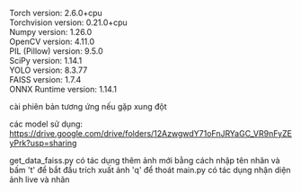 Torch version: 2.6.0+cpu  
Torchvision version: 0.21.0+cpu  
Numpy version: 1.26.0  
OpenCV version: 4.11.0  
PIL (Pillow) version: 9.5.0  
SciPy version: 1.14.1  
YOLO version: 8.3.77  
FAISS version: 1.7.4  
ONNX Runtime version: 1.14.1   

cài phiên bản tương ứng nếu gặp xung đột  

các model sử dụng: https://drive.google.com/drive/folders/12AzwgwdY71oFnJRYaGC_VR9nFyZEyPrk?usp=sharing

get_data_faiss.py có tác dụng thêm ảnh mới bằng cách nhập tên nhãn và bấm 't' để bắt đầu trích xuất ảnh 'q' để thoát
main.py có tác dụng nhận diện ảnh live và nhãn